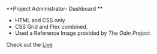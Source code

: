 **Project Administrator- Dashboard **

- HTML and CSS only.
- CSS Grid and Flex combined.
- Used a Reference Image provided by *The Odin Project.*

Check out the [Live](https://Zvikomboreronyambuya.github.io/Administrator-Dashboard/)
